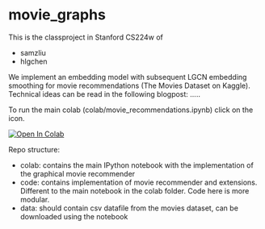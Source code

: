 # movie_graphs

This is the classproject in Stanford CS224w of 

- samzliu
- hlgchen

We implement an embedding model with subsequent LGCN embedding smoothing for movie recommendations (The Movies Dataset on Kaggle). 
Technical ideas can be read in the following blogpost: 
.....

To run the main colab (colab/movie_recommendations.ipynb) click on the icon. 

[![Open In Colab](https://colab.research.google.com/assets/colab-badge.svg)](https://colab.research.google.com/github/hlgchen/movie_graphs/blob/main/colab/movie_recommendations.ipynb)

Repo structure: 
- colab: contains the main IPython notebook with the implementation of the graphical movie recommender 
- code: contains implementation of movie recommender and extensions. Different to the main notebook in the colab folder. Code here is more modular. 
- data: should contain csv datafile from the movies dataset, can be downloaded using the notebook
